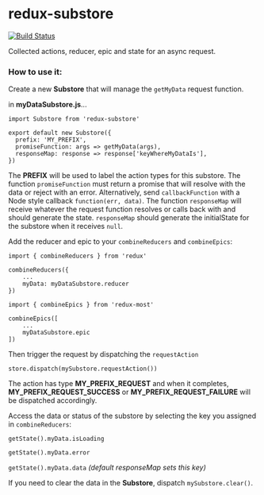 # redux-substore

[![Build Status](https://travis-ci.org/jbeuckm/redux-substore.svg?branch=master)](https://travis-ci.org/jbeuckm/redux-substore)

Collected actions, reducer, epic and state for an async request.

### How to use it:

Create a new __Substore__ that will manage the `getMyData` request function.

in __myDataSubstore.js__...

```
import Substore from 'redux-substore'

export default new Substore({
  prefix: 'MY_PREFIX',
  promiseFunction: args => getMyData(args),
  responseMap: response => response['keyWhereMyDataIs'],
})
```

The __PREFIX__ will be used to label the action types for this substore. The function `promiseFunction` must return a promise that will resolve with the data or reject with an error. Alternatively, send `callbackFunction` with a Node style callback `function(err, data)`. The function `responseMap` will receive whatever the request function resolves or calls back with and should generate the state. `responseMap` should generate the initialState for the substore when it receives `null`.

Add the reducer and epic to your `combineReducers` and `combineEpics`:

```
import { combineReducers } from 'redux'

combineReducers({
	...
	myData: myDataSubstore.reducer
})
```
```
import { combineEpics } from 'redux-most'

combineEpics([
	...
	myDataSubstore.epic
])
```

Then trigger the request by dispatching the `requestAction`

```
store.dispatch(mySubstore.requestAction())
```

The action has type __MY\_PREFIX\_REQUEST__ and when it completes, __MY\_PREFIX\_REQUEST\_SUCCESS__ or __MY\_PREFIX\_REQUEST\_FAILURE__ will be dispatched accordingly.

Access the data or status of the substore by selecting the key you assigned in `combineReducers`:

`getState().myData.isLoading`

`getState().myData.error`

`getState().myData.data` *(default responseMap sets this key)*

If you need to clear the data in the __Substore__, dispatch `mySubstore.clear()`.

